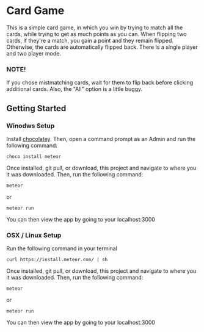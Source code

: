 # Card Game

This is a simple card game, in which you win by trying to match all the cards, while trying to get as much points as you can. When flipping two cards, if they're a match, you gain a point and they remain flipped. Otherwise, the cards are automatically flipped back. There is a single player and two player mode.

### NOTE!
If you chose mistmatching cards, wait for them to flip back before clicking additional cards. Also, the "All" option is a little buggy.

## Getting Started

### Winodws Setup

Install [chocolatey](https://chocolatey.org/install). Then, open a command prompt as an Admin and run the following command:

```
choco install meteor
```

Once installed, git pull, or download, this project and navigate to where you it was downloaded. Then, run the following command:
```
meteor
```
or
```
meteor run
```
You can then view the app by going to your localhost:3000

### OSX / Linux Setup

Run the following command in your terminal

```
curl https://install.meteor.com/ | sh
```

Once installed, git pull, or download, this project and navigate to where you it was downloaded. Then, run the following command:

```
meteor
```
or
```
meteor run
```
You can then view the app by going to your localhost:3000
